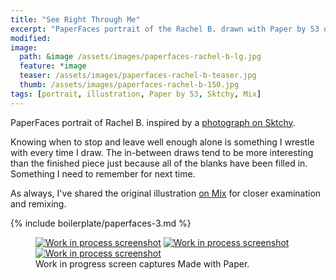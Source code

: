 ```yaml
---
title: "See Right Through Me"
excerpt: "PaperFaces portrait of the Rachel B. drawn with Paper by 53 on an iPad."
modified: 
image: 
  path: &image /assets/images/paperfaces-rachel-b-lg.jpg 
  feature: *image
  teaser: /assets/images/paperfaces-rachel-b-teaser.jpg
  thumb: /assets/images/paperfaces-rachel-b-150.jpg
tags: [portrait, illustration, Paper by 53, Sktchy, Mix]
---
```


PaperFaces portrait of Rachel B. inspired by a [photograph on Sktchy](http://sktchy.com/Ptkxs).

Knowing when to stop and leave well enough alone is something I wrestle with every time I draw. The in-between draws tend to be more interesting than the finished piece just because all of the blanks have been filled in. Something I need to remember for next time.

As always, I've shared the original illustration [on Mix](https://mix.fiftythree.com/11098-Michael-Rose/1795397) for closer examination and remixing.

{% include boilerplate/paperfaces-3.md %}

<figure class="third">
  <a href="{{ site.url }}/assets/images/paperfaces-rachel-b-process-1-lg.jpg"><img src="{{ site.url }}/assets/images/paperfaces-rachel-b-process-1-600.jpg" alt="Work in process screenshot"></a>
  <a href="{{ site.url }}/assets/images/paperfaces-rachel-b-process-2-lg.jpg"><img src="{{ site.url }}/assets/images/paperfaces-rachel-b-process-2-600.jpg" alt="Work in process screenshot"></a>
  <a href="{{ site.url }}/assets/images/paperfaces-rachel-b-process-3-lg.jpg"><img src="{{ site.url }}/assets/images/paperfaces-rachel-b-process-3-600.jpg" alt="Work in process screenshot"></a>
  <figcaption>Work in progress screen captures Made with Paper.</figcaption>
</figure>
